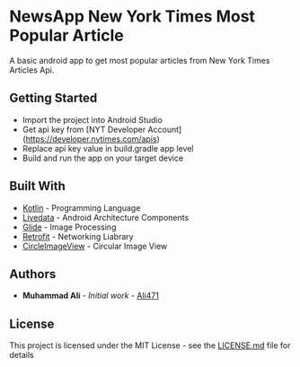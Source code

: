 # NewsApp New York Times Most Popular Article
A basic android app to get most popular articles from New York Times Articles Api.

## Getting Started
- Import the project into Android Studio
- Get api key from [NYT Developer Account] (https://developer.nytimes.com/apis) 
- Replace api key value in build.gradle app level
- Build and run the app on your target device


## Built With

* [Kotlin](https://kotlinlang.org/) - Programming Language
* [Livedata](https://developer.android.com/topic/libraries/architecture/livedata) -  Android Architecture Components
* [Glide](https://github.com/bumptech/glide) - Image Processing
* [Retrofit](https://square.github.io/retrofit/) - Networking Liabrary
* [CircleImageView](https://github.com/hdodenhof/CircleImageView) - Circular Image View



## Authors

* **Muhammad Ali** - *Initial work* - [Ali471](https://github.com/Ali471)

## License
This project is licensed under the MIT License - see the [LICENSE.md](LICENSE.md) file for details
